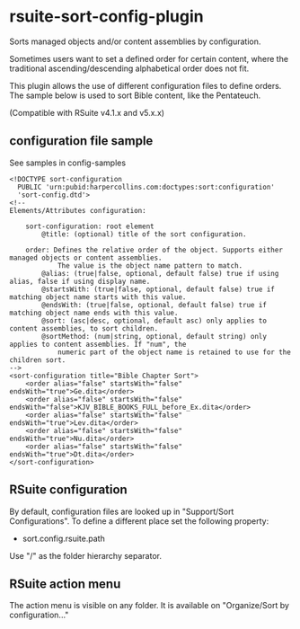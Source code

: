 # rsuite-sort-config-plugin

Sorts managed objects and/or content assemblies by configuration.

Sometimes users want to set a defined order for certain content, where the traditional ascending/descending alphabetical order does not fit.

This plugin allows the use of different configuration files to define orders. The sample below is used to sort Bible content, like the Pentateuch. 

(Compatible with RSuite v4.1.x and v5.x.x)

## configuration file sample

See samples in config-samples

```
<!DOCTYPE sort-configuration
  PUBLIC 'urn:pubid:harpercollins.com:doctypes:sort:configuration'
  'sort-config.dtd'>
<!-- 
Elements/Attributes configuration:
	
	sort-configuration: root element
		@title: (optional) title of the sort configuration.
	
	order: Defines the relative order of the object. Supports either managed objects or content assemblies.
			The value is the object name pattern to match.
		@alias: (true|false, optional, default false) true if using alias, false if using display name.
		@startsWith: (true|false, optional, default false) true if matching object name starts with this value.
		@endsWith: (true|false, optional, default false) true if matching object name ends with this value.
		@sort: (asc|desc, optional, default asc) only applies to content assemblies, to sort children.
		@sortMethod: (num|string, optional, default string) only applies to content assemblies. If "num", the
			numeric part of the object name is retained to use for the children sort.
-->
<sort-configuration title="Bible Chapter Sort">
	<order alias="false" startsWith="false" endsWith="true">Ge.dita</order>
	<order alias="false" startsWith="false" endsWith="false">KJV_BIBLE_BOOKS_FULL_before_Ex.dita</order>
	<order alias="false" startsWith="false" endsWith="true">Lev.dita</order>
	<order alias="false" startsWith="false" endsWith="true">Nu.dita</order>
	<order alias="false" startsWith="false" endsWith="true">Dt.dita</order>
</sort-configuration>

```

## RSuite configuration

By default, configuration files are looked up in "Support/Sort Configurations". To define a different place set the following property: 
* sort.config.rsuite.path

Use "/" as the folder hierarchy separator.

## RSuite action menu

The action menu is visible on any folder. It is available on "Organize/Sort by configuration..."
